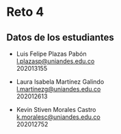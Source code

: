 # Reto 4

## Datos de los estudiantes

*   Luis Felipe Plazas Pabón  
    l.plazasp@uniandes.edu.co  
    202013155

*   Laura Isabela Martínez Galindo  
    l.martinezg@uniandes.edu.co  
    202012613

*   Kevin Stiven Morales Castro  
    k.moralesc@uniandes.edu.co  
    202012752
